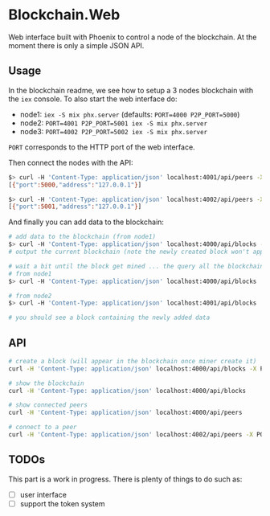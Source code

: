 # Blockchain.Web

Web interface built with Phoenix to control a node of the blockchain. At the moment there is only a simple JSON API.

## Usage 

In the blockchain readme, we see how to setup a 3 nodes blockchain with the `iex` console. To also start the web interface do:

- node1: `iex -S mix phx.server` (defaults: `PORT=4000 P2P_PORT=5000`)
- node2: `PORT=4001 P2P_PORT=5001 iex -S mix phx.server`
- node3: `PORT=4002 P2P_PORT=5002 iex -S mix phx.server`

`PORT` corresponds to the HTTP port of the web interface.

Then connect the nodes with the API:

```bash
$> curl -H 'Content-Type: application/json' localhost:4001/api/peers -X POST -d '{ "uri": "localhost:5000"}'  # connect node2 to node1
[{"port":5000,"address":"127.0.0.1"}]

$> curl -H 'Content-Type: application/json' localhost:4002/api/peers -X POST -d '{ "uri": "localhost:5001"}'  # connect node3 to node2
[{"port":5001,"address":"127.0.0.1"}]
```

And finally you can add data to the blockchain:

```bash
# add data to the blockchain (from node1)
$> curl -H 'Content-Type: application/json' localhost:4000/api/blocks -X POST -d '{"data": "block data"}'
# output the current blockchain (note the newly created block won't appear until its mined by one node of the network)

# wait a bit until the block get mined ... the query all the blockchain
# from node1
$> curl -H 'Content-Type: application/json' localhost:4000/api/blocks

# from node2
$> curl -H 'Content-Type: application/json' localhost:4001/api/blocks

# you should see a block containing the newly added data
```

## API

```bash
# create a block (will appear in the blockchain once miner create it)
curl -H 'Content-Type: application/json' localhost:4000/api/blocks -X POST -d '{"data": "block data"}'

# show the blockchain
curl -H 'Content-Type: application/json' localhost:4000/api/blocks

# show connected peers
curl -H 'Content-Type: application/json' localhost:4000/api/peers

# connect to a peer
curl -H 'Content-Type: application/json' localhost:4002/api/peers -X POST -d '{ "uri": "localhost:5001"}'
```

## TODOs

This part is a work in progress. There is plenty of things to do such as:
- [ ] user interface
- [ ] support the token system